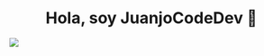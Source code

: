 <div align="center">
<h1 align="center">Hola, soy JuanjoCodeDev 👋</h1>
</div>

<img src="https://drive.google.com/file/d/1a5UtCIooHJ0TejebTBAfLhUD42gIe2rJ/view?usp=sharing">
